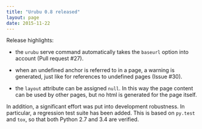 ```yaml
---
title: "Urubu 0.8 released"
layout: page 
date: 2015-11-22
---
```


Release highlights:

* the `urubu` serve command automatically takes
the `baseurl` option into account (Pull request #27).

* when an undefined anchor is referred to in a page, a
warning is generated, just like for references to undefined pages (Issue #30).

* the `layout` attribute can be assigned `null`. In this
way the page content can be used by other pages, but no html is generated for
the page itself.

In addition, a significant effort was put into development robustness. In
particular, a regression test suite has been added. This is based on `py.test`
and `tox`, so that both Python 2.7 and 3.4 are verified. 


